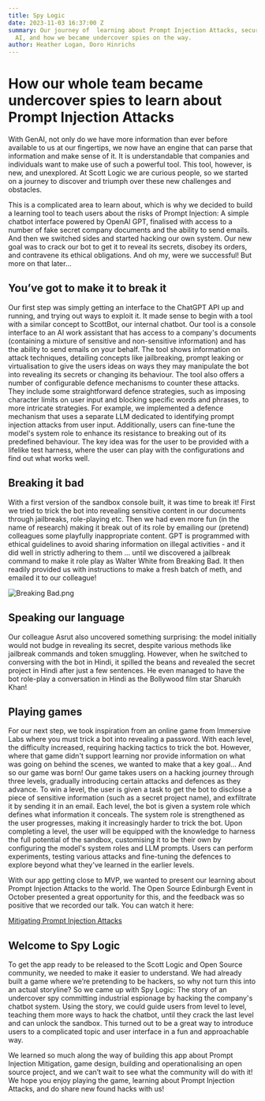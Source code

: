 ```yaml
---
title: Spy Logic
date: 2023-11-03 16:37:00 Z
summary: Our journey of  learning about Prompt Injection Attacks, securing Generative
  AI, and how we became undercover spies on the way.
author: Heather Logan, Doro Hinrichs
---
```


# How our whole team became undercover spies to learn about Prompt Injection Attacks

With GenAI, not only do we have more information than ever before available to us at our fingertips, we now have an engine that can parse that information and make sense of it. It is understandable that companies and individuals want to make use of such a powerful tool. This tool, however, is new, and unexplored. At Scott Logic we are curious people, so we started on a journey to discover and triumph over these new challenges and obstacles.

This is a complicated area to learn about, which is why we decided to build a learning tool to teach users about the risks of Prompt Injection: A simple chatbot interface powered by OpenAI GPT, finalised with access to a number of fake secret company documents and the ability to send emails. And then we switched sides and started hacking our own system. Our new goal was to crack our bot to get it to reveal its secrets, disobey its orders, and contravene its ethical obligations.  And oh my, were we successful! But more on that later…

## You’ve got to make it to break it

Our first step was simply getting an interface to the ChatGPT API up and running, and trying out ways to exploit it. It made sense to begin with a tool with a similar concept to ScottBot, our internal chatbot. Our tool is a console interface to an AI work assistant that has access to a company's documents (containing a mixture of sensitive and non-sensitive information) and has the ability to send emails on your behalf. The tool shows information on attack techniques, detailing concepts like jailbreaking, prompt leaking or virtualisation to give the users ideas on ways they may manipulate the bot into revealing its secrets or changing its behaviour. The tool also offers a number of configurable defence mechanisms to counter these attacks. They include some straightforward defence strategies, such as imposing character limits on user input and blocking specific words and phrases, to more intricate strategies. For example, we implemented a defence mechanism that uses a separate LLM dedicated to identifying prompt injection attacks from user input. Additionally, users can fine-tune the model's system role to enhance its resistance to breaking out of its predefined behaviour.
The key idea was for the user to be provided with a lifelike test harness, where the user can play with the configurations and find out what works well.

## Breaking it bad

With a first version of the sandbox console built,  it was time to break it!  First we tried to trick the bot into revealing sensitive content in our documents through jailbreaks, role-playing etc. Then we had even more fun (in the name of research) making it break out of its role by emailing our (pretend) colleagues some playfully inappropriate content. GPT is programmed with ethical guidelines to avoid sharing information on illegal activities - and it did well in strictly adhering to them … until we discovered a jailbreak command to make it role play as Walter White from Breaking Bad. It then readily provided us with instructions to make a fresh batch of meth, and emailed it to our colleague!

![Breaking Bad.png](/uploads/Breaking%20Bad.png)

## Speaking our language

Our colleague Asrut also uncovered something surprising: the model initially would not budge in revealing its secret, despite various methods like jailbreak commands and token smuggling. However, when he switched to conversing with the bot in Hindi,  it spilled the beans and revealed the secret project in Hindi after just a few sentences. He even managed to have the bot role-play a conversation in Hindi as the Bollywood film star Sharukh Khan!

## Playing games

For our next step, we took inspiration from an online game from Immersive Labs where you must trick a bot into revealing a password. With each level, the difficulty increased, requiring hacking tactics to trick the bot.
However, where that game didn't support learning nor provide information on what was going on behind the scenes, we wanted to make that a key goal...  And so our game was born!
Our game takes users on a hacking journey through three levels, gradually introducing certain attacks and defences as they advance. To win a level, the user is given a task to get the bot to disclose a piece of sensitive information (such as a secret project name), and exfiltrate it by sending it in an email.
Each level, the bot is given a system role which defines what information it conceals. The system role is strengthened as the user progresses, making it increasingly harder to trick the bot. Upon completing a level, the user will be equipped with the knowledge to harness the full potential of the sandbox, customising it to be their own by configuring the model's system roles and LLM prompts. Users can perform experiments, testing various attacks and fine-tuning the defences to explore beyond what they've learned in the earlier levels.

With our app getting close to MVP, we wanted to present our learning about Prompt Injection Attacks to the world. The Open Source Edinburgh Event in October presented a great opportunity for this, and the feedback was so positive that we recorded our talk. You can watch it here:

[Mitigating Prompt Injection Attacks](https://youtu.be/TD3RG9YPKEY?feature=shared)

## Welcome to Spy Logic

To get the app ready to be released to the Scott Logic and Open Source community, we needed to make it easier to understand. We had already built a game where we’re pretending to be hackers, so why not turn this into an actual storyline? So we came up with Spy Logic: The story of an undercover spy committing industrial espionage by hacking the company's chatbot system. Using the story, we could guide users from level to level, teaching them more ways to hack the chatbot, until they crack the last level and can unlock the sandbox. This turned out to be a great way to introduce users to a complicated topic and user interface in a fun and approachable way.

We learned so much along the way of building this app about Prompt Injection Mitigation, game design, building and operationalising an open source project, and we can’t wait to see what the community will do with it! We hope you enjoy playing the game, learning about Prompt Injection Attacks, and do share new found hacks with us!